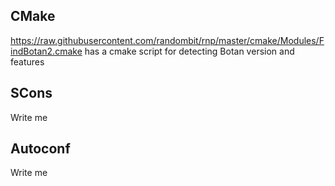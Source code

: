 
CMake
--------

https://raw.githubusercontent.com/randombit/rnp/master/cmake/Modules/FindBotan2.cmake has a cmake script for detecting Botan version and features

SCons
-------

Write me

Autoconf
----------

Write me
